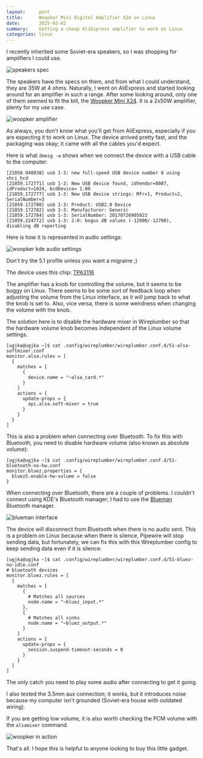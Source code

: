 ```yaml
---
layout:     post
title:      Woopker Mini Digital Amplifier X24 on Linux
date:       2025-02-02
summary:    Getting a cheap AliExpress amplifier to work on Linux
categories: linux
---
```


I recently inherited some Soviet-era speakers, so I was shopping for amplifiers I could use.

![speakers spec](/blog/images/speakers.png)

The speakers have the specs on them, and from what I could understand, they are 35W at 4 ohms. Naturally, I went on AliExpress and started looking around for an amplifier in such a range. After some looking around, only one of them seemed to fit the bill, the [Woopker Mini X24](https://www.aliexpress.com/item/1005005511246246.html). It is a 2x50W amplifier, plenty for my use case.

![woopker amplifier](/blog/images/woopker.png)

As always, you don't know what you'll get from AliExpress, especially if you are expecting it to work on Linux. The device arrived pretty fast, and the packaging was okay; it came with all the cables you'd expect.

Here is what `dmesg -w` shows when we connect the device with a USB cable to the computer:

```
[21858.948038] usb 1-3: new full-speed USB device number 8 using xhci_hcd
[21859.172771] usb 1-3: New USB device found, idVendor=8087, idProduct=1024, bcdDevice= 1.00
[21859.172777] usb 1-3: New USB device strings: Mfr=1, Product=2, SerialNumber=3
[21859.172780] usb 1-3: Product: USB2.0 Device
[21859.172782] usb 1-3: Manufacturer: Generic
[21859.172784] usb 1-3: SerialNumber: 20170726905923
[21859.224772] usb 1-3: 2:0: bogus dB values (-12800/-12700), disabling dB reporting
```

Here is how it is represented in audio settings:

![woopker kde audio settings](/blog/images/woopkerkde.png)

Don't try the 5.1 profile unless you want a migraine ;)

The device uses this chip: [TPA3116](https://www.ti.com/product/TPA3116D2)

The amplifier has a knob for controlling the volume, but it seems to be buggy on Linux. There seems to be some sort of feedback loop when adjusting the volume from the Linux interface, as it will jump back to what the knob is set to. Also, vice versa, there is some weirdness when changing the volume with the knob.

The solution here is to disable the hardware mixer in Wireplumber so that the hardware volume knob becomes independent of the Linux volume settings.

```
[ugjka@ugjka ~]$ cat .config/wireplumber/wireplumber.conf.d/51-alsa-softmixer.conf 
monitor.alsa.rules = [
  {
    matches = [
      {
        device.name = "~alsa_card.*"
      }
    ]
    actions = {
      update-props = {
        api.alsa.soft-mixer = true
      }
    }
  }
]
```

This is also a problem when connecting over Bluetooth. To fix this with Bluetooth, you need to disable hardware volume (also known as absolute volume):

```
[ugjka@ugjka ~]$ cat .config/wireplumber/wireplumber.conf.d/51-bluetooth-no-hw.conf 
monitor.bluez.properties = {
  bluez5.enable-hw-volume = false
}
```

When connecting over Bluetooth, there are a couple of problems. I couldn't connect using KDE's Bluetooth manager; I had to use the [Blueman](https://archlinux.org/packages/extra/x86_64/blueman/) Bluetooth manager.

![blueman interface](/blog/images/woopkerbt.png)

The device will disconnect from Bluetooth when there is no audio sent. This is a problem on Linux because when there is silence, Pipewire will stop sending data, but fortunately, we can fix this with this Wireplumber config to keep sending data even if it is silence:

```
[ugjka@ugjka ~]$ cat .config/wireplumber/wireplumber.conf.d/51-bluez-no-idle.conf 
# bluetooth devices
monitor.bluez.rules = [
  {
    matches = [
      {
        # Matches all sources
        node.name = "~bluez_input.*"
      },
      {
        # Matches all sinks
        node.name = "~bluez_output.*"
      }
    ]
    actions = {
      update-props = {
        session.suspend-timeout-seconds = 0
      }
    }
  }
]
```

The only catch you need to play some audio after connecting to get it going.

I also tested the 3.5mm aux connection; it works, but it introduces noise because my computer isn't grounded (Soviet-era house with outdated wiring).

If you are getting low volume, it is also worth checking the PCM volume with the `alsamixer` command.

![woopker in action](/blog/images/woopkerinaction.jpg)

That's all. I hope this is helpful to anyone looking to buy this little gadget.